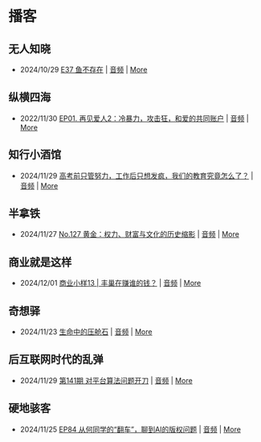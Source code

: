 # 播客

## 无人知晓
- 2024/10/29 [E37 鱼不存在](https://www.xiaoyuzhoufm.com/episode/6720836fbad346ebe6399017) | [音频](https://dts-api.xiaoyuzhoufm.com/track/611719d3cb0b82e1df0ad29e/6720836fbad346ebe6399017/media.xyzcdn.net/lu1L3ucT8gNS6cVyQe0K2Xfqu_ve.m4a) | [More](channels/%E6%97%A0%E4%BA%BA%E7%9F%A5%E6%99%93.md)

## 纵横四海
- 2022/11/30 [EP01. 再见爱人2：冷暴力，攻击狂，和爱的共同账户](https://www.ximalaya.com/sound/592716797) | [音频](https://aod.cos.tx.xmcdn.com/storages/26c6-audiofreehighqps/E9/4E/GKwRIUEHXOodAq7-QQHYdhCw-aacv2-48K.m4a) | [More](channels/%E7%BA%B5%E6%A8%AA%E5%9B%9B%E6%B5%B7.md)

## 知行小酒馆
- 2024/11/29 [高考前只管努力，工作后只想发疯，我们的教育究竟怎么了？](https://www.xiaoyuzhoufm.com/episode/674938f2c3b2a2f3344c947b) | [音频](https://dts-api.xiaoyuzhoufm.com/track/6013f9f58e2f7ee375cf4216/674938f2c3b2a2f3344c947b/media.xyzcdn.net/lp0AQbHysUGsp2RHB40jNYJag7QW.m4a) | [More](channels/%E7%9F%A5%E8%A1%8C%E5%B0%8F%E9%85%92%E9%A6%86.md)

## 半拿铁
- 2024/11/27 [No.127 黄金：权力、财富与文化的历史缩影](https://www.ximalaya.com/sound/778357296) | [音频](https://tk.wavpub.com/WPDL_JYfdzkLDfpJMwYRYKdxkBUKkVyaQnUPvdXdcVYZJCQmJvwZjZNUNqLXyHh-d3.m4a) | [More](channels/%E5%8D%8A%E6%8B%BF%E9%93%81.md)

## 商业就是这样
- 2024/12/01 [商业小样13 | 丰巢在赚谁的钱？](https://www.ximalaya.com/sound/780030223) | [音频](https://aod.cos.tx.xmcdn.com/storages/79bc-audiofreehighqps/3A/2D/GKwRINsLIitcAFFuZQM5Fo90.m4a) | [More](channels/%E5%95%86%E4%B8%9A%E5%B0%B1%E6%98%AF%E8%BF%99%E6%A0%B7.md)

## 奇想驿
- 2024/11/23 [生命中的压舱石](https://www.xiaoyuzhoufm.com/episode/67403d1d11045e78e5105c6f) | [音频](https://dts-api.xiaoyuzhoufm.com/track/6034daea97755b8fc9c66480/67403d1d11045e78e5105c6f/media.xyzcdn.net/lmERsWF4hFJGK9PjHGzOwQnbz-Ge.m4a) | [More](channels/%E5%A5%87%E6%83%B3%E9%A9%BF.md)

## 后互联网时代的乱弹
- 2024/11/29 [第141期 对平台算法问题开刀](https://hosting.wavpub.cn/pie/ep141/) | [音频](https://tk.wavpub.com/WPDL_ecQRnandFrWMukPuuLTNrNMaHQbtJtuDQDBPBawMbjdBpyuyjqSXMJDgGJ-7e.mp3) | [More](channels/%E5%90%8E%E4%BA%92%E8%81%94%E7%BD%91%E6%97%B6%E4%BB%A3%E7%9A%84%E4%B9%B1%E5%BC%B9.md)

## 硬地骇客
- 2024/11/25 [EP84 从何同学的“翻车”，聊到AI的版权问题](https://www.xiaoyuzhoufm.com/episode/674454ff11045e78e5c8552e) | [音频](https://dts-api.xiaoyuzhoufm.com/track/640ee2438be5d40013fe4a87/674454ff11045e78e5c8552e/media.xyzcdn.net/lvLWp2jaQQoEzTLFc1nq8262qiRy.m4a) | [More](channels/%E7%A1%AC%E5%9C%B0%E9%AA%87%E5%AE%A2.md)

